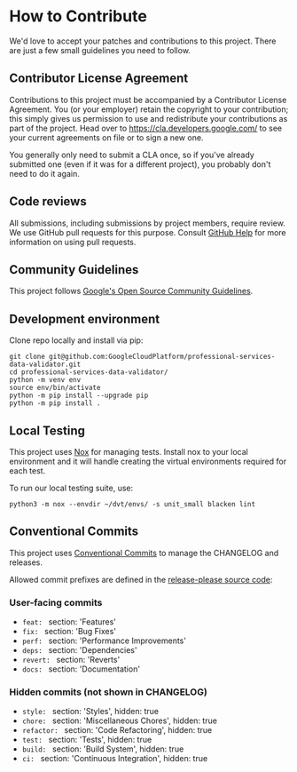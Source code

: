 # How to Contribute

We'd love to accept your patches and contributions to this project. There are
just a few small guidelines you need to follow.

## Contributor License Agreement

Contributions to this project must be accompanied by a Contributor License
Agreement. You (or your employer) retain the copyright to your contribution;
this simply gives us permission to use and redistribute your contributions as
part of the project. Head over to <https://cla.developers.google.com/> to see
your current agreements on file or to sign a new one.

You generally only need to submit a CLA once, so if you've already submitted one
(even if it was for a different project), you probably don't need to do it
again.

## Code reviews

All submissions, including submissions by project members, require review. We
use GitHub pull requests for this purpose. Consult
[GitHub Help](https://help.github.com/articles/about-pull-requests/) for more
information on using pull requests.

## Community Guidelines

This project follows [Google's Open Source Community
Guidelines](https://opensource.google/conduct/).

## Development environment

Clone repo locally and install via pip:

```
git clone git@github.com:GoogleCloudPlatform/professional-services-data-validator.git
cd professional-services-data-validator/
python -m venv env
source env/bin/activate
python -m pip install --upgrade pip
python -m pip install .
```

## Local Testing

This project uses [Nox](https://nox.thea.codes/en/stable/) for managing tests. Install nox to your local environment and it will handle creating the virtual environments required for each test.

To run our local testing suite, use:

`python3 -m nox --envdir ~/dvt/envs/ -s unit_small blacken lint`

## Conventional Commits

This project uses [Conventional
Commits](https://www.conventionalcommits.org/en/v1.0.0/) to manage the
CHANGELOG and releases.

Allowed commit prefixes are defined in the [release-please source
code](https://github.com/googleapis/release-please/blob/master/src/releasers/python.ts):

### User-facing commits

- `feat: ` section: 'Features'
- `fix: ` section: 'Bug Fixes'
- `perf: ` section: 'Performance Improvements'
- `deps: ` section: 'Dependencies'
- `revert: ` section: 'Reverts'
- `docs: ` section: 'Documentation'

### Hidden commits (not shown in CHANGELOG)

- `style: ` section: 'Styles', hidden: true
- `chore: ` section: 'Miscellaneous Chores', hidden: true
- `refactor: ` section: 'Code Refactoring', hidden: true
- `test: ` section: 'Tests', hidden: true
- `build: ` section: 'Build System', hidden: true
- `ci: ` section: 'Continuous Integration', hidden: true
